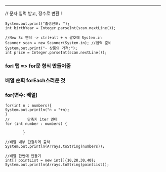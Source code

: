 
---

// 문자 입력 받고, 정수로 변환 !
```
System.out.print("출생년도: ");
int birthYear = Integer.parseInt(scan.nextLine());

//New Sc 엔터 -> ctrl+alt + v 괄호에 System.in
Scanner scan = new Scanner(System.in); //입력 준비
System.out.print("- 상품의 가격:");
int price = Integer.parseInt(scan.nextLine());
```
### fori 탭 => for문 형식 만들어줌

### 배열 순회 forEach스러운 것
### for(변수: 배열)
```
for(int n : numbers){
System.out.println("n = "+n);
}
//        단축키 iter 엔터
for (int number : numbers) {

        }

//배열 내부 간결하게 출력
System.out.println(Arrays.toString(numbers));

//배열 한번에 만들기
int[] pointList = new int[]{10,20,30,40};
System.out.println(Arrays.toString(pointList)); 
```
